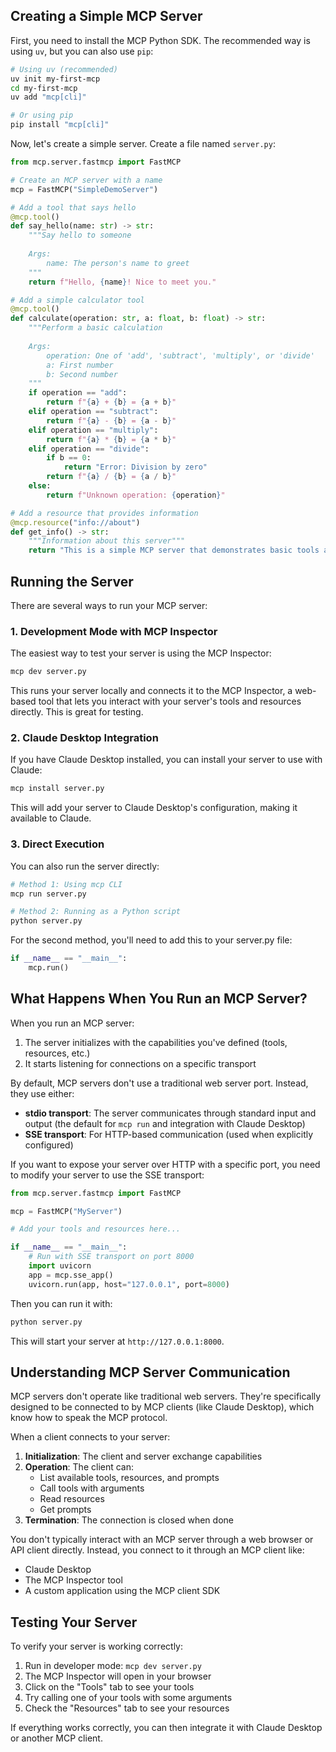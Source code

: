 ## Creating a Simple MCP Server

First, you need to install the MCP Python SDK. The recommended way is using `uv`, but you can also use `pip`:

```bash
# Using uv (recommended)
uv init my-first-mcp
cd my-first-mcp
uv add "mcp[cli]"

# Or using pip
pip install "mcp[cli]"
```

Now, let's create a simple server. Create a file named `server.py`:

```python
from mcp.server.fastmcp import FastMCP

# Create an MCP server with a name
mcp = FastMCP("SimpleDemoServer")

# Add a tool that says hello
@mcp.tool()
def say_hello(name: str) -> str:
    """Say hello to someone
    
    Args:
        name: The person's name to greet
    """
    return f"Hello, {name}! Nice to meet you."

# Add a simple calculator tool
@mcp.tool()
def calculate(operation: str, a: float, b: float) -> str:
    """Perform a basic calculation
    
    Args:
        operation: One of 'add', 'subtract', 'multiply', or 'divide'
        a: First number
        b: Second number
    """
    if operation == "add":
        return f"{a} + {b} = {a + b}"
    elif operation == "subtract":
        return f"{a} - {b} = {a - b}"
    elif operation == "multiply":
        return f"{a} * {b} = {a * b}"
    elif operation == "divide":
        if b == 0:
            return "Error: Division by zero"
        return f"{a} / {b} = {a / b}"
    else:
        return f"Unknown operation: {operation}"

# Add a resource that provides information
@mcp.resource("info://about")
def get_info() -> str:
    """Information about this server"""
    return "This is a simple MCP server that demonstrates basic tools and resources."
```

## Running the Server

There are several ways to run your MCP server:

### 1. Development Mode with MCP Inspector

The easiest way to test your server is using the MCP Inspector:

```bash
mcp dev server.py
```

This runs your server locally and connects it to the MCP Inspector, a web-based tool that lets you interact with your server's tools and resources directly. This is great for testing.

### 2. Claude Desktop Integration

If you have Claude Desktop installed, you can install your server to use with Claude:

```bash
mcp install server.py
```

This will add your server to Claude Desktop's configuration, making it available to Claude.

### 3. Direct Execution

You can also run the server directly:

```bash
# Method 1: Using mcp CLI
mcp run server.py

# Method 2: Running as a Python script
python server.py
```

For the second method, you'll need to add this to your server.py file:

```python
if __name__ == "__main__":
    mcp.run()
```

## What Happens When You Run an MCP Server?

When you run an MCP server:

1. The server initializes with the capabilities you've defined (tools, resources, etc.)
2. It starts listening for connections on a specific transport

By default, MCP servers don't use a traditional web server port. Instead, they use either:

- **stdio transport**: The server communicates through standard input and output (the default for `mcp run` and integration with Claude Desktop)
- **SSE transport**: For HTTP-based communication (used when explicitly configured)

If you want to expose your server over HTTP with a specific port, you need to modify your server to use the SSE transport:

```python
from mcp.server.fastmcp import FastMCP

mcp = FastMCP("MyServer")

# Add your tools and resources here...

if __name__ == "__main__":
    # Run with SSE transport on port 8000
    import uvicorn
    app = mcp.sse_app()
    uvicorn.run(app, host="127.0.0.1", port=8000)
```

Then you can run it with:

```bash
python server.py
```

This will start your server at `http://127.0.0.1:8000`.

## Understanding MCP Server Communication

MCP servers don't operate like traditional web servers. They're specifically designed to be connected to by MCP clients (like Claude Desktop), which know how to speak the MCP protocol.

When a client connects to your server:

1. **Initialization**: The client and server exchange capabilities
2. **Operation**: The client can:
   - List available tools, resources, and prompts
   - Call tools with arguments
   - Read resources
   - Get prompts
3. **Termination**: The connection is closed when done

You don't typically interact with an MCP server through a web browser or API client directly. Instead, you connect to it through an MCP client like:

- Claude Desktop
- The MCP Inspector tool
- A custom application using the MCP client SDK

## Testing Your Server

To verify your server is working correctly:

1. Run in developer mode: `mcp dev server.py`
2. The MCP Inspector will open in your browser
3. Click on the "Tools" tab to see your tools
4. Try calling one of your tools with some arguments
5. Check the "Resources" tab to see your resources

If everything works correctly, you can then integrate it with Claude Desktop or another MCP client.
